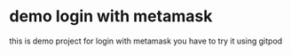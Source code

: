 # demo login with metamask
 this is demo project for login with metamask  you have to try it using gitpod 
